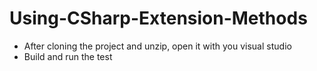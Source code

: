 # Using-CSharp-Extension-Methods
* After cloning the project and unzip, open it with you visual studio
* Build and run the test
